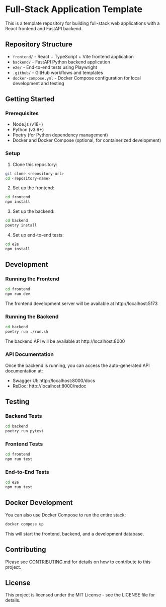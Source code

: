 # Full-Stack Application Template

This is a template repository for building full-stack web applications with a React frontend and FastAPI backend.

## Repository Structure

- `frontend/` - React + TypeScript + Vite frontend application
- `backend/` - FastAPI Python backend application
- `e2e/` - End-to-end tests using Playwright
- `.github/` - GitHub workflows and templates
- `docker-compose.yml` - Docker Compose configuration for local development and testing

## Getting Started

### Prerequisites

- Node.js (v18+)
- Python (v3.9+)
- Poetry (for Python dependency management)
- Docker and Docker Compose (optional, for containerized development)

### Setup

1. Clone this repository:
```bash
git clone <repository-url>
cd <repository-name>
```

2. Set up the frontend:
```bash
cd frontend
npm install
```

3. Set up the backend:
```bash
cd backend
poetry install
```

4. Set up end-to-end tests:
```bash
cd e2e
npm install
```

## Development

### Running the Frontend

```bash
cd frontend
npm run dev
```

The frontend development server will be available at http://localhost:5173

### Running the Backend

```bash
cd backend
poetry run ./run.sh
```

The backend API will be available at http://localhost:8000

### API Documentation

Once the backend is running, you can access the auto-generated API documentation at:
- Swagger UI: http://localhost:8000/docs
- ReDoc: http://localhost:8000/redoc

## Testing

### Backend Tests

```bash
cd backend
poetry run pytest
```

### Frontend Tests

```bash
cd frontend
npm run test
```

### End-to-End Tests

```bash
cd e2e
npm run test
```

## Docker Development

You can also use Docker Compose to run the entire stack:

```bash
docker compose up
```

This will start the frontend, backend, and a development database.

## Contributing

Please see [CONTRIBUTING.md](CONTRIBUTING.md) for details on how to contribute to this project.

## License

This project is licensed under the MIT License - see the LICENSE file for details.
